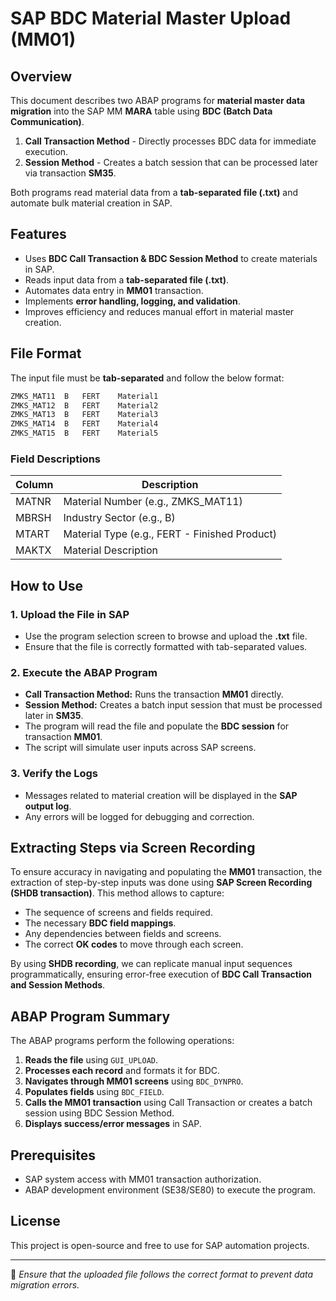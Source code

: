 # SAP BDC Material Master Upload (MM01)

## Overview
This document describes two ABAP programs for **material master data migration** into the SAP MM **MARA** table using **BDC (Batch Data Communication)**.

1. **Call Transaction Method** - Directly processes BDC data for immediate execution.
2. **Session Method** - Creates a batch session that can be processed later via transaction **SM35**.

Both programs read material data from a **tab-separated file (.txt)** and automate bulk material creation in SAP.

## Features
- Uses **BDC Call Transaction & BDC Session Method** to create materials in SAP.
- Reads input data from a **tab-separated file (.txt)**.
- Automates data entry in **MM01** transaction.
- Implements **error handling, logging, and validation**.
- Improves efficiency and reduces manual effort in material master creation.

## File Format
The input file must be **tab-separated** and follow the below format:

```txt
ZMKS_MAT11	B	FERT	Material1
ZMKS_MAT12	B	FERT	Material2
ZMKS_MAT13	B	FERT	Material3
ZMKS_MAT14	B	FERT	Material4
ZMKS_MAT15	B	FERT	Material5
```

### Field Descriptions
| Column   | Description                   |
|----------|-------------------------------|
| MATNR    | Material Number (e.g., ZMKS_MAT11) |
| MBRSH    | Industry Sector (e.g., B) |
| MTART    | Material Type (e.g., FERT - Finished Product) |
| MAKTX    | Material Description |

## How to Use
### 1. Upload the File in SAP
- Use the program selection screen to browse and upload the **.txt** file.
- Ensure that the file is correctly formatted with tab-separated values.

### 2. Execute the ABAP Program
- **Call Transaction Method:** Runs the transaction **MM01** directly.
- **Session Method:** Creates a batch input session that must be processed later in **SM35**.
- The program will read the file and populate the **BDC session** for transaction **MM01**.
- The script will simulate user inputs across SAP screens.

### 3. Verify the Logs
- Messages related to material creation will be displayed in the **SAP output log**.
- Any errors will be logged for debugging and correction.

## Extracting Steps via Screen Recording
To ensure accuracy in navigating and populating the **MM01** transaction, the extraction of step-by-step inputs was done using **SAP Screen Recording (SHDB transaction)**. This method allows to capture:
- The sequence of screens and fields required.
- The necessary **BDC field mappings**.
- Any dependencies between fields and screens.
- The correct **OK codes** to move through each screen.

By using **SHDB recording**, we can replicate manual input sequences programmatically, ensuring error-free execution of **BDC Call Transaction and Session Methods**.

## ABAP Program Summary
The ABAP programs perform the following operations:
1. **Reads the file** using `GUI_UPLOAD`.
2. **Processes each record** and formats it for BDC.
3. **Navigates through MM01 screens** using `BDC_DYNPRO`.
4. **Populates fields** using `BDC_FIELD`.
5. **Calls the MM01 transaction** using Call Transaction or creates a batch session using BDC Session Method.
6. **Displays success/error messages** in SAP.

## Prerequisites
- SAP system access with MM01 transaction authorization.
- ABAP development environment (SE38/SE80) to execute the program.

## License
This project is open-source and free to use for SAP automation projects.

---
📌 *Ensure that the uploaded file follows the correct format to prevent data migration errors.*
